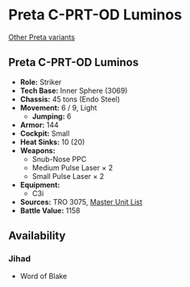 # Preta C-PRT-OD Luminos

[Other Preta variants](../preta.md)

## Preta C-PRT-OD Luminos
- **Role:** Striker
- **Tech Base:** Inner Sphere (3069)
- **Chassis:** 45 tons (Endo Steel)
- **Movement:** 6 / 9, Light
  - **Jumping:** 6
- **Armor:** 144
- **Cockpit:** Small
- **Heat Sinks:** 10 (20)
- **Weapons:**
  - Snub-Nose PPC
  - Medium Pulse Laser × 2
  - Small Pulse Laser × 2
- **Equipment:**
  - C3i
- **Sources:** TRO 3075, [Master Unit List](http://masterunitlist.info/Unit/Details/2577/preta-c-prt-od-luminos)
- **Battle Value:** 1158

## Availability

### Jihad
- Word of Blake

